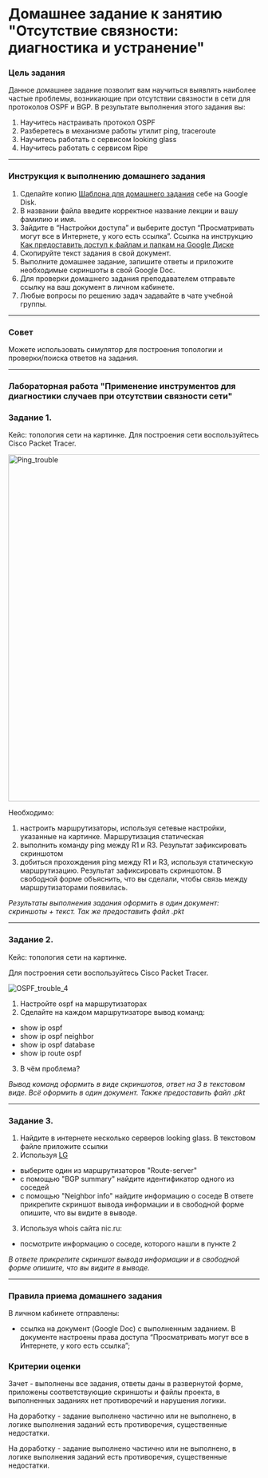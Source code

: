 # Домашнее задание к занятию "Отсутствие связности: диагностика и устранение"
 
### Цель задания
 
Данное домашнее задание позволит вам научиться выявлять наиболее частые проблемы, возникающие при отсутствии связности в сети для протоколов OSPF и BGP.
В результате выполнения этого задания вы:
 
1) Научитесь настраивать протокол OSPF
2) Разберетесь в механизме работы утилит ping, traceroute
3) Научитесь работать с сервисом looking glass
4) Научитесь работать с сервисом Ripe
 
------
 
### Инструкция к выполнению домашнего задания
 
1. Сделайте копию [Шаблона для домашнего задания](https://docs.google.com/document/d/1youKpKm_JrC0UzDyUslIZW2E2bIv5OVlm_TQDvH5Pvs/edit) себе на Google Disk.
2. В названии файла введите корректное название лекции и вашу фамилию и имя.
3. Зайдите в “Настройки доступа” и выберите доступ “Просматривать могут все в Интернете, у кого есть ссылка”.  Ссылка на инструкцию [Как предоставить доступ к файлам и папкам на Google Диске](https://support.google.com/docs/answer/2494822?hl=ru&co=GENIE.Platform%3DDesktop)
4. Скопируйте текст задания в свой документ.
5. Выполните домашнее задание, запишите ответы и приложите необходимые скриншоты в свой Google Doc.
6. Для проверки домашнего задания преподавателем отправьте ссылку на ваш документ в личном кабинете.
7. Любые вопросы по решению задач задавайте в чате учебной группы.
 
---
 
### Совет
Можете использовать симулятор для построения топологии и проверки/поиска ответов на задания. 
 
------

### Лабораторная работа "Применение инструментов для диагностики случаев при отсутствии связности сети"
 ### Задание 1. 
 
Кейс: топология сети на картинке. 
Для построения сети воспользуйтесь Cisco Packet Tracer.
 
<img width="695" alt="Ping_trouble" src="https://user-images.githubusercontent.com/85602495/159116773-5da18c0c-0174-4055-8854-148aa7c04c6f.png">

Необходимо:
1) настроить маршрутизаторы, используя сетевые настройки, указанные на картинке. Маршрутизация статическая
2) выполнить команду ping между R1 и R3. Результат зафиксировать скриншотом
3) добиться прохождения ping между R1 и R3, используя статическую маршрутизацию. Результат зафиксировать скриншотом. В свободной форме объяснить, что вы сделали, чтобы связь между маршрутизаторами появилась.
 
*Результаты выполнения задания оформить в один документ: скриншоты + текст. Так же предоставить файл .pkt*

------
 
### Задание 2.
 
Кейс: топология сети на картинке.

Для построения сети воспользуйтесь Cisco Packet Tracer.

![OSPF_trouble_4](https://user-images.githubusercontent.com/40097402/159981921-29a61f4f-ce68-4755-b781-a3bebf230b8d.jpg)


1) Настройте ospf на маршрутизаторах 
2) Сделайте на каждом маршрутизаторе вывод команд:
- show ip ospf
- show ip ospf  neighbor
- show ip ospf  database
- show ip route ospf
3) В чём проблема? 
 
*Вывод команд оформить в виде скриншотов, ответ на 3 в текстовом виде. Всё оформить в один документ. Также предоставить файл .pkt*

------
 
### Задание 3.
 
1) Найдите в интернете несколько серверов looking glass. В текстовом файле приложите ссылки 
2) Используя [LG](https://www.msk-ix.ru/lookingglass/)
- выберите один из маршрутизаторов "Route-server" 
- с помощью "BGP summary" найдите идентификатор одного из соседей
- с помощью "Neighbor info" найдите информацию о соседе
В ответе прикрепите скриншот вывода информации и в свободной форме опишите, что вы видите в выводе.
3) Используя whois сайта nic.ru:
- посмотрите информацию о соседе, которого нашли в пункте 2
 
*В ответе прикрепите скриншот вывода информации и в свободной форме опишите, что вы видите в выводе.*
 
---
 
### Правила приема домашнего задания
 
В личном кабинете отправлены:
- ссылка на документ (Google Doc) с выполненным заданием. В документе настроены права доступа “Просматривать могут все в Интернете, у кого есть ссылка”;
 
### Критерии оценки
 
Зачет - выполнены все задания, ответы даны в развернутой форме, приложены соответствующие скриншоты и файлы проекта, в выполненных заданиях нет противоречий и нарушения логики.
 
На доработку - задание выполнено частично или не выполнено, в логике выполнения заданий есть противоречия, существенные недостатки.
 


На доработку - задание выполнено частично или не выполнено, в логике выполнения заданий есть противоречия, существенные недостатки.

